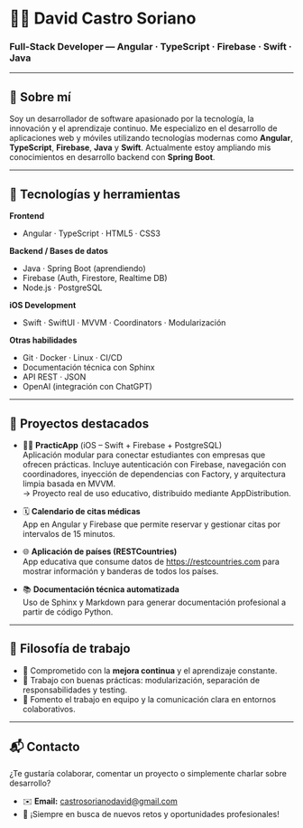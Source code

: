 # 👨‍💻 David Castro Soriano

### Full-Stack Developer — Angular · TypeScript · Firebase · Swift · Java

---

## 📖 Sobre mí

Soy un desarrollador de software apasionado por la tecnología, la innovación y el aprendizaje continuo. Me especializo en el desarrollo de aplicaciones web y móviles utilizando tecnologías modernas como **Angular**, **TypeScript**, **Firebase**, **Java** y **Swift**. Actualmente estoy ampliando mis conocimientos en desarrollo backend con **Spring Boot**.

---

## 🚀 Tecnologías y herramientas

**Frontend**  
- Angular · TypeScript · HTML5 · CSS3

**Backend / Bases de datos**  
- Java · Spring Boot (aprendiendo)  
- Firebase (Auth, Firestore, Realtime DB)  
- Node.js · PostgreSQL

**iOS Development**  
- Swift · SwiftUI · MVVM · Coordinators · Modularización

**Otras habilidades**  
- Git · Docker · Linux · CI/CD  
- Documentación técnica con Sphinx  
- API REST · JSON  
- OpenAI (integración con ChatGPT)

---

## 📂 Proyectos destacados

- 🧑‍🎓 **PracticApp** (iOS – Swift + Firebase + PostgreSQL)  
  Aplicación modular para conectar estudiantes con empresas que ofrecen prácticas. Incluye autenticación con Firebase, navegación con coordinadores, inyección de dependencias con Factory, y arquitectura limpia basada en MVVM.  
  → Proyecto real de uso educativo, distribuido mediante AppDistribution.

- 🗓 **Calendario de citas médicas**  
  App en Angular y Firebase que permite reservar y gestionar citas por intervalos de 15 minutos.

- 🌐 **Aplicación de países (RESTCountries)**  
  App educativa que consume datos de https://restcountries.com para mostrar información y banderas de todos los países.

- 📚 **Documentación técnica automatizada**  
  Uso de Sphinx y Markdown para generar documentación profesional a partir de código Python.

---

## 🧠 Filosofía de trabajo

- 🔁 Comprometido con la **mejora continua** y el aprendizaje constante.
- 📐 Trabajo con buenas prácticas: modularización, separación de responsabilidades y testing.
- 🤝 Fomento el trabajo en equipo y la comunicación clara en entornos colaborativos.

---

## 📬 Contacto

¿Te gustaría colaborar, comentar un proyecto o simplemente charlar sobre desarrollo?

- ✉️ **Email:** castrosorianodavid@gmail.com  
- 🚀 ¡Siempre en busca de nuevos retos y oportunidades profesionales!
